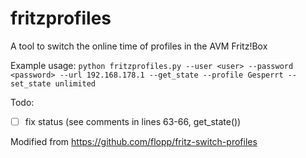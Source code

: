 # fritzprofiles
A tool to switch the online time of profiles in the AVM Fritz!Box

Example usage:
`python fritzprofiles.py --user <user> --password <password> --url 192.168.178.1 --get_state --profile Gesperrt --set_state unlimited`

Todo:
- [ ] fix status (see comments in lines 63-66, get_state())

Modified from https://github.com/flopp/fritz-switch-profiles
